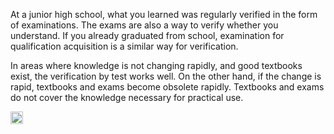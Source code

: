 
At a junior high school, what you learned was regularly verified in the form of examinations. The exams are also a way to verify whether you understand. If you already graduated from school, examination for qualification acquisition is a similar way for verification.

In areas where knowledge is not changing rapidly, and good textbooks exist, the verification by test works well.
On the other hand, if the change is rapid, textbooks and exams become obsolete rapidly. Textbooks and exams do not cover the knowledge necessary for practical use.

<img src='https://scrapbox.io/api/pages/nishio/en/icon' alt='en.icon' height="19.5"/>